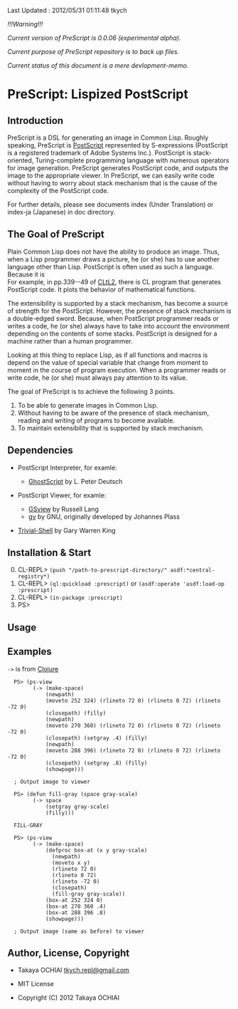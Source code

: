 Last Updated : 2012/05/31 01:11:48 tkych


*!!!Warning!!!*

*Current version of PreScript is 0.0.06 (experimental alpha).*

*Current purpose of PreScript repository is to back up files.*

*Current status of this document is a mere devlopment-memo.*


# PreScript: Lispized PostScript


## Introduction

PreScript is a DSL for generating an image in Common Lisp.
Roughly speaking, PreScript is [PostScript][] represented by S-expressions
 (PostScript is a registered trademark of Adobe Systems Inc.).
PostScript is stack-oriented, Turing-complete programming language with numerous operators for image generation.
PreScript generates PostScript code, and outputs the image to the appropriate viewer.
In PreScript, we can easily write code without having to worry about stack mechanism that is the cause of the complexity of the PostScript code.

For further details, please see documents index (Under Translation) or index-ja (Japanese) in doc directory.


  [PostScript]: http://www.adobe.com/products/postscript/


## The Goal of PreScript

Plain Common Lisp does not have the ability to produce an image.
Thus, when a Lisp programmer draws a picture, he (or she) has to use another language other than Lisp.
PostScript is often used as such a language.
Because it is  
For example, in pp.339--49 of [CLtL2][], there is CL program that generates PostScript code.
It plots the behavior of mathematical functions.

The extensibility is supported by a stack mechanism, has become a source of strength for the PostScript.
However, the presence of stack mechanism is a double-edged sword.
Because, when PostScript programmer reads or writes a code,
he (or she) always have to take into account the environment depending on the contents of some stacks.
PostScript is designed for a machine rather than a human programmer.

Looking at this thing to replace Lisp,
as if all functions and macros is depend on the value of special variable that change from moment to moment in the course of program execution.
When a programmer reads or write code, he (or she) must always pay attention to its value.


The goal of PreScript is to achieve the following 3 points.

1. To be able to generate images in Common Lisp.
2. Without having to be aware of the presence of stack mechanism, reading and writing of programs to become available.
3. To maintain extensibility that is supported by stack mechanism.


  [CLtL2]: http://www.cs.cmu.edu/Groups/AI/html/cltl/cltl2.html


## Dependencies

* PostScript Interpreter, for examle:
     * [GhostScript](http://www.ghostscript.com/) by L. Peter Deutsch

* PostScript Viewer, for examle:
     * [GSview](http://pages.cs.wisc.edu/~ghost/gsview/index.htm) by Russell Lang
     * [gv](http://www.gnu.org/software/gv/) by GNU, originally developed by Johannes Plass

* [Trivial-Shell](http://common-lisp.net/project/trivial-shell/) by Gary Warren King


## Installation & Start

0.  CL-REPL> `(push "/path-to-prescript-directory/" asdf:*central-registry*)`
1.  CL-REPL> `(ql:quickload :prescript)` or `(asdf:operate 'asdf:load-op :prescript)`
2.  CL-REPL> `(in-package :prescript)`
3.  PS> 


## Usage


## Examples

`->` is from [Clojure](http://clojure.org/)

      PS> (ps-view
            (-> (make-space)
                (newpath)
                (moveto 252 324) (rlineto 72 0) (rlineto 0 72) (rlineto -72 0)
                (closepath) (filly)
                (newpath)
                (moveto 270 360) (rlineto 72 0) (rlineto 0 72) (rlineto -72 0)
                (closepath) (setgray .4) (filly)
                (newpath)
                (moveto 288 396) (rlineto 72 0) (rlineto 0 72) (rlineto -72 0)
                (closepath) (setgray .8) (filly)
                (showpage)))

      ; Output image to viewer

      PS> (defun fill-gray (space gray-scale)
            (-> space
                (setgray gray-scale)
                (filly)))

      FILL-GRAY

      PS> (ps-view
            (-> (make-space)
                (defproc box-at (x y gray-scale)
                  (newpath)
                  (moveto x y)
                  (rlineto 72 0)
                  (rlineto 0 72)
                  (rlineto -72 0)
                  (closepath)
                  (fill-gray gray-scale))
                (box-at 252 324 0)
                (box-at 270 360 .4)
                (box-at 288 396 .8)
                (showpage)))

      ; Output image (same as before) to viewer


## Author, License, Copyright

* Takaya OCHIAI <tkych.repl@gmail.com>

* MIT License

* Copyright (C) 2012 Takaya OCHIAI
